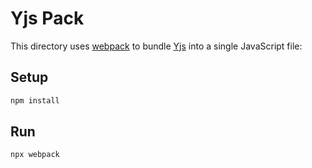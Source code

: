 # Yjs Pack

This directory uses [webpack](https://webpack.js.org) to bundle [Yjs](https://github.com/yjs/yjs) into a single JavaScript file:

## Setup

```bash
npm install
```

## Run

```bash
npx webpack
```
